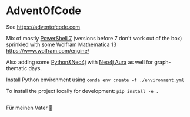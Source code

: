 # AdventOfCode

See https://adventofcode.com

Mix of mostly [PowerShell 7](https://github.com/PowerShell/PowerShell/releases/latest) (versions before 7 don't work out of the box)
sprinkled with some Wolfram Mathematica 13 https://www.wolfram.com/engine/

Also adding some [Python&Neo4j](https://neo4j.com/docs/python-manual/current/get-started/) with [Neo4j Aura](https://console.neo4j.io/#how-to-connect) as well for graph-thematic days.

Install Python environment using
`conda env create -f ./environment.yml`

To install the project locally for development:
`pip install -e .`

##

Für meinen Vater 🎄

##
